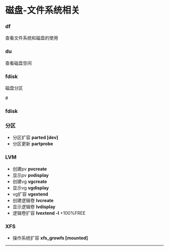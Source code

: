 # 磁盘-文件系统相关



### df&#x20;

查看文件系统和磁盘的使用

### du&#x20;

查看磁盘空间

### fdisk

磁盘分区

\#

### fdisk

### 分区

* 分区扩容 **parted \[dev]**
* 分区更新 **partprobe**

### LVM

* 创建pv  **pvcreate**&#x20;
* 显示pv **pvdisplay**
* 创建vg **vgcreate**
* 显示vg **vgdisplay**
* vg扩容 **vgextend**
* 创建逻辑卷 **lvcreate**
* 显示逻辑卷 **lvdisplay**
* 逻辑卷扩容 **lvextend -l** +100%FREE

### XFS

* 操作系统扩容  **xfs\_growfs \[mounted]**

****
